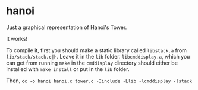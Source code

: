 hanoi
=====

Just a graphical representation of Hanoi's Tower.

It works!

To compile it, first you should make a static library
called `libstack.a` from `lib/stack/stack.c|h`. Leave
it in the `lib` folder. `libcmddisplay.a`, which you
can get from running `make` in the `cmddisplay` directory
should either be installed with `make install` or put in
the `lib` folder.

Then, `cc -o hanoi hanoi.c tower.c -Iinclude -Llib -lcmddisplay -lstack`
